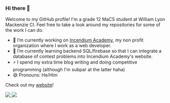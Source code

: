 ### Hi there 👋

<!--
**thejammerr/thejammerr** is a ✨ _special_ ✨ repository because its `README.md` (this file) appears on your GitHub profile.

Here are some ideas to get you started:


- 👯 I’m looking to collaborate on ...
- 🤔 I’m looking for help with ...
- 💬 Ask me about ...
- 📫 How to reach me: ...

-->

Welcome to my GitHub profile! I'm a grade 12 MaCS student at William Lyon Mackenzie CI. Feel free to take a look around my repositories for some of the work I can do.

- 🔭 I’m currently working on [Incendium Academy](https://github.com/IncendiumAcademy/IncendiumAcademy), my non profit organization where I work as a web developer.
- 🌱 I’m currently learning backend SQL/firebase so that I can integrate a database of contest problems into Incendium Academy's website.
- ⚡ I spend my extra time blog writing and doing competitive programming (although I'm subpar at the latter haha) 
- 😄 Pronouns: He/Him

Check out my [website](https://jaegwanpark.ca)!

<!-- [![thejammerr's github stats](https://github-readme-stats.vercel.app/api?username=thejammerr&show_icons=true&theme=tokyonight)](https://github.com/anuraghazra/github-readme-stats)

[![Top Langs](https://github-readme-stats.vercel.app/api/top-langs/?username=thejammerr&layout=compact&theme=tokyonight)](https://github.com/anuraghazra/github-readme-stats) -->

<a href="https://github.com/anuraghazra/github-readme-stats">
  <img align="start" src="https://github-readme-stats.vercel.app/api?username=thejammerr&show_icons=true&theme=algolia&hide=prs&line_height=24" />
</a>
<a href="https://github.com/anuraghazra/github-readme-stats">
  <img align="end" src="https://github-readme-stats.vercel.app/api/top-langs/?username=thejammerr&layout=compact&theme=algolia" />
</a>
